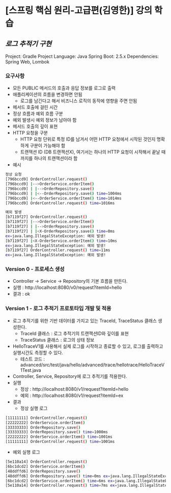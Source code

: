 # [스프링 핵심 원리-고급편(김영한)] 강의 학습
## _로그 추적기 구현_

Project: Gradle Project
Language: Java
Spring Boot: 2.5.x
Dependencies: Spring Web, Lombok

### 요구사항
- 모든 PUBLIC 메서드의 호출과 응답 정보를 로그로 출력
- 애플리케이션의 흐름을 변경하면 안됨
  - 로그를 남긴다고 해서 비즈니스 로직의 동작에 영향을 주면 안됨
- 메서드 호출에 걸린 시간
- 정상 흐름과 예외 흐름 구분
- 예외 발생시 예외 정보가 남아야 함
- 메서드 호출의 깊이 표현
- HTTP 요청을 구분
  - HTTP 요청 단위로 특정 ID를 남겨서 어떤 HTTP 요청에서 시작된 것인지 명확하게 구분이 가능해야 함
  - 트랜잭션 ID (DB 트랜잭션X), 여기서는 하나의 HTTP 요청이 시작해서 끝날 때 까지를 하나의 트랜잭션이라 함
- 예시
```sh
정상 요청
[796bccd9] OrderController.request()
[796bccd9] |-->OrderService.orderItem()
[796bccd9] | |-->OrderRepository.save()
[796bccd9] | |<--OrderRepository.save() time=1004ms
[796bccd9] |<--OrderService.orderItem() time=1014ms
[796bccd9] OrderController.request() time=1016ms

예외 발생
[b7119f27] OrderController.request()
[b7119f27] |-->OrderService.orderItem()
[b7119f27] | |-->OrderRepository.save()
[b7119f27] | |<X-OrderRepository.save() time=0ms
ex=java.lang.IllegalStateException: 예외 발생!
[b7119f27] |<X-OrderService.orderItem() time=10ms
ex=java.lang.IllegalStateException: 예외 발생!
[b7119f27] OrderController.request() time=11ms
ex=java.lang.IllegalStateException: 예외 발생!
```

### Version 0 - 프로세스 생성
- Controller -> Service -> Repository의 기본 흐름을 만든다.
- 실행 : http://localhost:8080/v0/request?itemId=hello
- 결과 : ok

### Version 1 - 로그 추적기 프로토타입 개발 및 적용
- 로그 추적기를 위한 기반 데이터를 가지고 있는 TraceId, TraceStatus 클래스 생성한다.
  - TraceId 클래스 : 로그 추적기의 트랜잭션ID와 깊이를 표현
  - TraceStatus 클래스 : 로그의 상태 정보
- HelloTraceV1를 사용해서 실제 로그를 시작하고 종료할 수 있고, 로그를 출력하고 실행시간도 측정할 수 있다.
  - 테스트 코드 : advanced/src/test/java/hello/advanced/trace/hellotrace/HelloTraceV1Test.java
- Controller, Service, Repository에 로그 추적기를 적용한다.
- 실행
  - 정상 : http://localhost:8080/v1/request?itemId=hello
  - 예외 : http://localhost:8080/v1/request?itemId=ex
- 결과
  - 정상 실행 로그
```sh
[11111111] OrderController.request()
[22222222] OrderService.orderItem()
[33333333] OrderRepository.save()
[33333333] OrderRepository.save() time=1000ms
[22222222] OrderService.orderItem() time=1001ms
[11111111] OrderController.request() time=1001ms
```
  - 예외 실행 로그
```sh
[5e110a14] OrderController.request()
[6bc1dcd2] OrderService.orderItem()
[48ddffd6] OrderRepository.save()
[48ddffd6] OrderRepository.save() time=0ms ex=java.lang.IllegalStateException:예외 발생!
[6bc1dcd2] OrderService.orderItem() time=6ms ex=java.lang.IllegalStateException: 예외 발생!
[5e110a14] OrderController.request() time=7ms ex=java.lang.IllegalStateException: 예외 발생!
```
